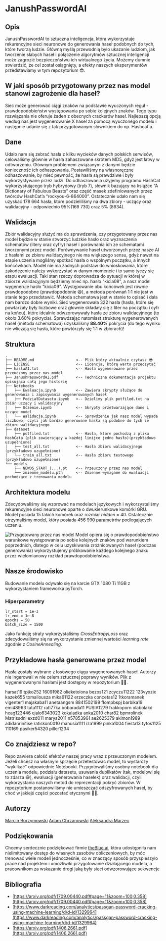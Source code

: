 # JanushPasswordAI

## Opis
JanushPasswordAI to sztuczna inteligencja, która wykorzystuje rekurencyjne sieci neuronowe do generowania haseł podobnych do tych, które tworzą ludzie. Główną myślą przewodnią było ukazanie ludziom, jak tworzenie słabych haseł i połączenie algorytmów sztucznej inteligencji może zagrozić bezpieczeństwu ich wirtualnego życia. Możemy dumnie stwierdzić, że cel został osiągnięty, a efekty naszych eksperymentów przedstawiamy w tym repozytorium 😎.

## W jaki sposób przygotowany przez nas model stanowi zagrożenie dla haseł?
Sieć może generować ciągi znaków na podstawie wyuczonych reguł - prawdopodobieństw występowania po sobie kolejnych znaków. Tego typu rozwiązania nie oferuje żaden z obecnych crackerów haseł. Najlepszą opcją według nas jest wygenerowanie X haseł za pomocą wyuczonego modelu i następnie udanie się z tak przygotowanym słownikiem do np. Hashcat'a. 

## Dane
Udało nam się zebrać hasła z kilku wycieków danych polskich serwisów, celowaliśmy głównie w hasła zahaszowane skrótem MD5, gdyż jest łatwy w odtworzeniu.
Głównym problemem związanym z danymi będzie konieczność ich odhaszowania. Postawiliśmy na własnoręczne odhaszowanie, by mieć pewność, że hasła są prawdziwe i były wykorzystywane przez ludzi. 
Do odhaszowania użyjemy programu HashCat wykorzystującego tryb hybrydowy (tryb 7), słownik bazujący na książce “A Dictionary of Fabulous Beasts” oraz część masek zdefiniowanych przez twórców HashCat’a “rockyou-6-864000”.
Ostatecznie udało nam się uzyskać 178 664 hasła, które podzieliliśmy na dwa zbiory - uczący oraz walidacyjny - odpowiednio 95%(169 730) oraz 5% (8934).

## Walidacja
Zbiór walidacyjny służyć ma do sprawdzenia, czy przygotowany przez nas model będzie w stanie stworzyć ludzkie hasło oraz wyznaczenia schematów (litery oraz cyfry) haseł i porównania ich ze schematami tworzonymi przez model.
Porównywanie haseł utworzonych przez nasze AI z hasłami ze zbioru walidacyjnego nie ma większego sensu, gdyż nawet na etapie uczenia mogliśmy spotkać hasła o wspólnym początku, a innych końcówkach. Model nie ma żadnych podstaw do wnioskowania, które zakończenie należy wykorzystać w danym momencie i to samo tyczy się etapu ewaluacji. Taki stan rzeczy doprowadza do sytuacji w której w zbiorze walidacyjnym będziemy mieć np. hasło "kicia08", a nasz model wygeneruje hasło "kicia09". Występowanie obu końcówek jest równie prawdopodobne (prawdopodobnie 😆), a metoda porównań 1:1 nie jest w stanie tego przedstawić.
Metoda schematowa jest w stanie to opisać i dała nam bardzo dobre wyniki. Sieć wygenerowała 322 hasła (hasła, które się powtarzały były liczbowe oraz głownie składały się z liter na początku i cyfr na końcu), które idealnie odwzorowywały hasła ze zbioru walidacyjnego (to około 3.60% pokrycia). Sprawdzając natomiast strukturę wygenerowanych haseł (metoda schematowa) uzyskaliśmy **88.40%** pokrycia (do tego wyniku nie wliczają się hasła, które powtórzyły się 1:1 w zbiorach)! 

## Struktura
```
.
├── README.md                   <-- Plik który aktualnie czytasz 😎
├── LICENSE                     <-- Licencja, którą warto przeczytać
├── haslaAI.txt                 <-- Hasła wygenerowane przez przeuczony przez nas model 
├── JanushPasswordAI.pdf        <-- Techniczna dokumentacja projektu opisująca całą jego historię
├── Notebooks                         
│   ├── Ewaluacja.ipynb         <-- Zawiera skrypty służące do generowania i zapisywania wygenerowanych haseł
│   ├── PodziałDatasetu.ipynb   <-- Dzielimy plik potfiled.txt na zbiór uczący i walidacyjny
│   ├── Uczenie.ipynb           <-- Skrypty przetwarzające dane i uczące model
│   └── Walidacja.ipynb         <-- Sprawdzenie jak nasz model wypada liczbowo, czyli jak bardzo generowane hasła są podobne do tych ze zbioru walidacyjnego
├── dataset                         
│   ├── potfiled.txt            <-- Hasła, które pochodzą z pliku HashCata (plik zawierający w każdej linijce jedno hasło)(przykładowo uzupełnione)
│   ├── test_all.txt            <-- Hasła zbioru walidacyjnego (przykładowo uzupełnione)
│   └── train_all.txt           <-- Hasła zbioru testowego (przykładowo uzupełnione)
└── models                         
    ├── NEWDS_START_(...).pt    <-- Przeuczony przez nas model
    └── zmienne_modelu.pth      <-- Zmienne wymagane do ewaluacji pochodzące z trenowania modelu
```

## Architektura modelu
Zdecydowaliśmy się wzorować na modelach językowych i wykorzystaliśmy rekurencyjne sieci neuronowe oparte o dwukierunkowe komórki GRU. Model posiada 15 takich komórek oraz rozmiar *hidden* = 40. Ostatecznie otrzymaliśmy model, który posiada 456 990 parametrów podlegających uczeniu.

![Przygotowany przez nas model](https://i.imgur.com/ytNEXZc.png)
Model opiera się o prawdopodobieństwo warunkowe występowania po sobie kolejnych znaków pod warunkiem poprzednich, dlatego w celu uzyskiwania zróżnicowanych haseł (podczas generowania) wykorzystujemy próbkowanie każdego kolejnego znaku przez wielomianowy rozkład prawdopodobieństwa.

## Nasze środowisko
Budowanie modelu  odywało się na karcie GTX 1080 Ti 11GB z wykorzystaniem frameworka pyTorch.

### Hiperparametry
```
lr_start = 1e-3
lr_end = 1e-8
epochs = 50
batch_size = 1500
```
Jako funkcję straty wykorzystaliśmy *CrossEntropyLoss* oraz zdecydowaliśmy się na wykorzystanie zmiennej wartości *learning rate* zgodnie z *CosineAnnealing*.


## Przykładowe hasła generowane przez model
Hasła zostały wybrane z losowego ciągu wygenerowanych haseł. Autorzy nie ingerowali w nie celem sztucznej poprawy wyników. Plik z wygenerowanymi hasłami jest dostępny w repozytorium 🐱‍👤.

harsat19
tpjko252
16091982
olieketolona
bezos121
zcyczu11222
123vyxzix
kazek655
tomailousza
mika61122
erzeczka
concetas12
1tkoramanek
vigenter1
majakaba11
anetaangsm
8841502199
flompbspj
barbika19
emi48963
tata1112
rafi77ka
bobarada11
PUSIA1279
frakkoporn
olabolakd
heag123446
ejalo6343023
kokaladka
anka2010
char82
bpmrolinek
Matrissdnl
exzd011
marys2011
n57853961
ae2625379
akimon1989
adidanrinitise
ratiskon0010
manusia1111
iza1999
pinka1004
fiesta13
tytos1125
110169
pasiker54320
piller1234

## Co znajdziesz w repo?
Repo zawiera całość efektów naszej pracy wraz z przeuczonym modelem. Jeżeli chcesz na własnym sprzęcie przetestować model, to wystarczy "wyklikać" odpowiednie Notebooki. Przygotowaliśmy osobny notebook dla uczenia modelu, podziału datasetu, usuwania duplikatów (tak, modelowi się to zdarza 😆), ewaluacji (generowania hasełek) oraz walidacji, czyli wykorzystania naszych metod do reprezentacji pokryć zbiorów. W repozytorium postanowiliśmy nie umieszczać odszyfrowanych haseł, by choć w jakiejś części pozostać etycznymi 🐱‍🏍.

## Autorzy
[Marcin Borzymowski](https://github.com/BMarcin)
[Adam Chrzanowski](https://github.com/chradam)
[Aleksandra Marzec](https://github.com/AleksMarzec)

## Podziękowania
Chcemy serdecznie podziękować firmie [theBlue.ai](https://theblue.ai), która udostępniła nam nielimitowany dostęp do własnych zasobów obliczeniowych, by móc trenować wiele modeli jednocześnie, co w znaczący sposób przyspieszyło prace nad projektem i umożliwiło przygotowanie działającego modelu, a pracownikom za wskazanie drogi jaką były sieci odwzorowujące sekwencje

## Bibliografia
+ [https://arxiv.org/pdf/1709.00440.pdf#page=11&zoom=100,0,358](https://arxiv.org/pdf/1709.00440.pdf#page=11&zoom=100,0,358)
+ [https://www.darkreading.com/analytics/passgan-password-cracking-using-machine-learning/d/d-id/1329964](https://www.darkreading.com/analytics/passgan-password-cracking-using-machine-learning/d/d-id/1329964)
+ [https://arxiv.org/pdf/1406.2661.pdf](https://arxiv.org/pdf/1406.2661.pdf)
